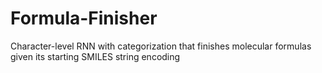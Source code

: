 # Formula-Finisher
Character-level RNN with categorization that finishes molecular formulas given its starting SMILES string encoding
